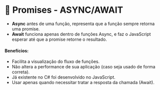# 🤯 Promises - ASYNC/AWAIT

- <b>Async</b> antes de uma função, representa que a função sempre retorna uma promise. 
- <b>Await</b> funciona apenas dentro de funções Async, e faz o JavaScript esperar até que a promise retorne o resultado.

#### Benefícios:

- Facilita a visualização do fluxo de funções.
- Não altera a performance de sua aplicação (caso seja usado de forma correta).
- Já existente no C# foi desenvolvido no JavaScript.
- Usar apenas quando necessitar tratar a resposta da chamada (Await).